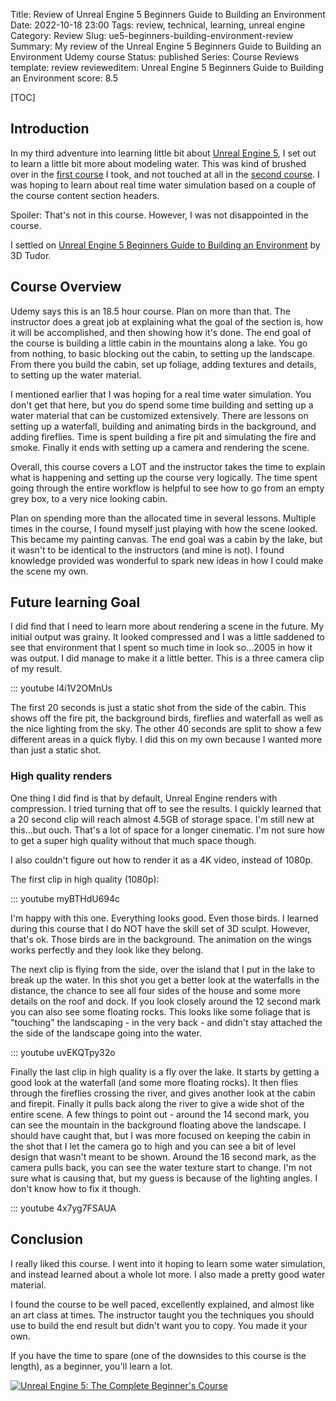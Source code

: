 Title: Review of Unreal Engine 5 Beginners Guide to Building an Environment
Date: 2022-10-18 23:00
Tags: review, technical, learning, unreal engine
Category: Review
Slug: ue5-beginners-building-environment-review
Summary: My review of the Unreal Engine 5 Beginners Guide to Building an Environment Udemy course
Status: published
Series: Course Reviews
template: review
revieweditem: Unreal Engine 5 Beginners Guide to Building an Environment
score: 8.5

[TOC]

## Introduction

In my third adventure into learning little bit about [Unreal Engine 5][unreal], I set out to learn a little
bit more about modeling water. This was kind of brushed over in the [first course][2] I took, and not touched
at all in the [second course][3]. I was hoping to learn about real time water simulation based on a couple of the
course content section headers.

Spoiler: That's not in this course. However, I was not disappointed in the course.

I settled on [Unreal Engine 5 Beginners Guide to Building an Environment][1] by 3D Tudor.

## Course Overview

Udemy says this is an 18.5 hour course. Plan on more than that. The instructor does a great job at explaining what the goal of the
section is, how it will be accomplished, and then showing how it's done. The end goal of the course is building a little cabin in
the mountains along a lake. You go from nothing, to basic blocking out the cabin, to setting up the landscape. From there you build the cabin, set up foliage, adding textures and details, to setting up the water material.

I mentioned earlier that I was hoping for a real time water simulation. You don't get that here, but you do spend some time building
and setting up a water material that can be customized extensively. There are lessons on setting up a waterfall, building and animating birds
in the background, and adding fireflies. Time is spent building a fire pit and simulating the fire and smoke. Finally it ends with
setting up a camera and rendering the scene.

Overall, this course covers a LOT and the instructor takes the time to explain what is happening and setting up the course very logically.
The time spent going through the entire workflow is helpful to see how to go from an empty grey box, to a very nice looking cabin.

Plan on spending more than the allocated time in several lessons. Multiple times in the course, I found myself just playing with how
the scene looked. This became my painting canvas. The end goal was a cabin by the lake, but it wasn't to be identical to the
instructors (and mine is not). I found knowledge provided was wonderful to spark new ideas in how I could make the scene my own.

## Future learning Goal

I did find that I need to learn more about rendering a scene in the future. My initial output was grainy. It looked compressed and I was
a little saddened to see that environment that I spent so much time in look so...2005 in how it was output. I did manage to make it a little
better. This is a three camera clip of my result.

::: youtube l4i1V2OMnUs 

The first 20 seconds is just a static shot from the side of the cabin. This shows off the fire pit, the background birds, fireflies
and waterfall as well as the nice lighting from the sky. The other 40 seconds are split to show a few different areas in a quick flyby.
I did this on my own because I wanted more than just a static shot.

### High quality renders

One thing I did find is that by default, Unreal Engine renders with compression. I tried turning that off to see the results. I quickly learned
that a 20 second clip will reach almost 4.5GB of storage space. I'm still new at this...but ouch. That's a lot of space for a longer cinematic.
I'm not sure how to get a super high quality without that much space though.

I also couldn't figure out how to render it as a 4K video, instead of 1080p.

The first clip in high quality (1080p):

::: youtube myBTHdU694c

I'm happy with this one. Everything looks good. Even those birds. I learned during this course that I do NOT have the skill set of 3D sculpt.
However, that's ok. Those birds are in the background. The animation on the wings works perfectly and they look like they belong.

The next clip is flying from the side, over the island that I put in the lake to break up the water. In this shot you get a better look at the
waterfalls in the distance, the chance to see all four sides of the house and some more details on the roof and dock. If you look closely
around the 12 second mark you can also see some floating rocks. This looks like some foliage that is "touching" the landscaping - in the very
back - and didn't stay attached the the side of the landscape going into the water.

::: youtube uvEKQTpy32o

Finally the last clip in high quality is a fly over the lake. It starts by getting a good look at the waterfall (and some more floating rocks). It then flies through the fireflies crossing the river, and gives another look at the cabin and firepit. Finally it pulls back along the river to give a wide shot of the entire scene. A few things to point out - around the 14 second mark, you can see the mountain in the background floating above the landscape. I should have caught that, but I was more focused on keeping the cabin in the shot that I let the camera go to high and you can see a bit of level design that wasn't meant to be shown. Around the 16 second mark, as the camera pulls back, you can see the water texture start to change. I'm not sure what is causing that, but my guess is because of the lighting angles. I don't know how to fix it though.

::: youtube 4x7yg7FSAUA

## Conclusion

I really liked this course. I went into it hoping to learn some water simulation, and instead learned about a whole lot more. I also made a
pretty good water material.

I found the course to be well paced, excellently explained, and almost like an art class at times. The instructor taught you the techniques
you should use to build the end result but didn't want you to copy. You made it your own.

If you have the time to spare (one of the downsides to this course is the length), as a beginner, you'll learn a lot. 



[![Unreal Engine 5: The Complete Beginner's Course][certificate]][courselink]



 [1]: https://www.udemy.com/course/unreal-engine-5-beginners-guide-building-environment/
 [2]: {filename}2022_09_20_UE5_realistic_environment_design_beginners.md
 [3]: {filename}2022_10_03_UE5_complete_beginners_guide.md
 [unreal]: https://www.unrealengine.com/en-US/unreal-engine-5
 [certificate]: {attach}images/UC-ue5-beginner-environment-course.jpg
 [courselink]: https://ude.my/UC-c877a178-0922-4c1b-9ae2-d77295704107
